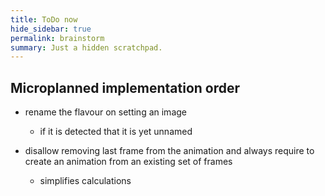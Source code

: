 ```yaml
---
title: ToDo now
hide_sidebar: true
permalink: brainstorm
summary: Just a hidden scratchpad.
---
```


## Microplanned implementation order

- rename the flavour on setting an image
	- if it is detected that it is yet unnamed

- disallow removing last frame from the animation and always require to create an animation from an existing set of frames
	- simplifies calculations
